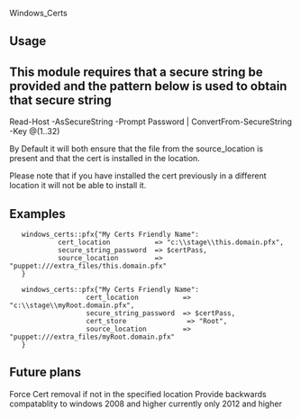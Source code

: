 Windows_Certs

Usage
---
This module requires that a secure string be provided and the pattern below is used to obtain that secure string
---
Read-Host -AsSecureString -Prompt Password | ConvertFrom-SecureString -Key @(1..32)

By Default it will both ensure that the file from the source_location is present and that the cert is installed in the location.

Please note that if you have installed the cert previously in a different location it will not be able to install it.

Examples
---
       windows_certs::pfx{"My Certs Friendly Name":
                cert_location           => "c:\\stage\\this.domain.pfx",
                secure_string_password  => $certPass,
                source_location         => "puppet:///extra_files/this.domain.pfx"
       }

       windows_certs::pfx{"My Certs Friendly Name":
                       cert_location           => "c:\\stage\\myRoot.domain.pfx",
                       secure_string_password  => $certPass,
                       cert_store               => "Root",
                       source_location         => "puppet:///extra_files/myRoot.domain.pfx"
       }


Future plans
---
Force Cert removal if not in the specified location
Provide backwards compatablity to windows 2008 and higher currently only 2012 and higher